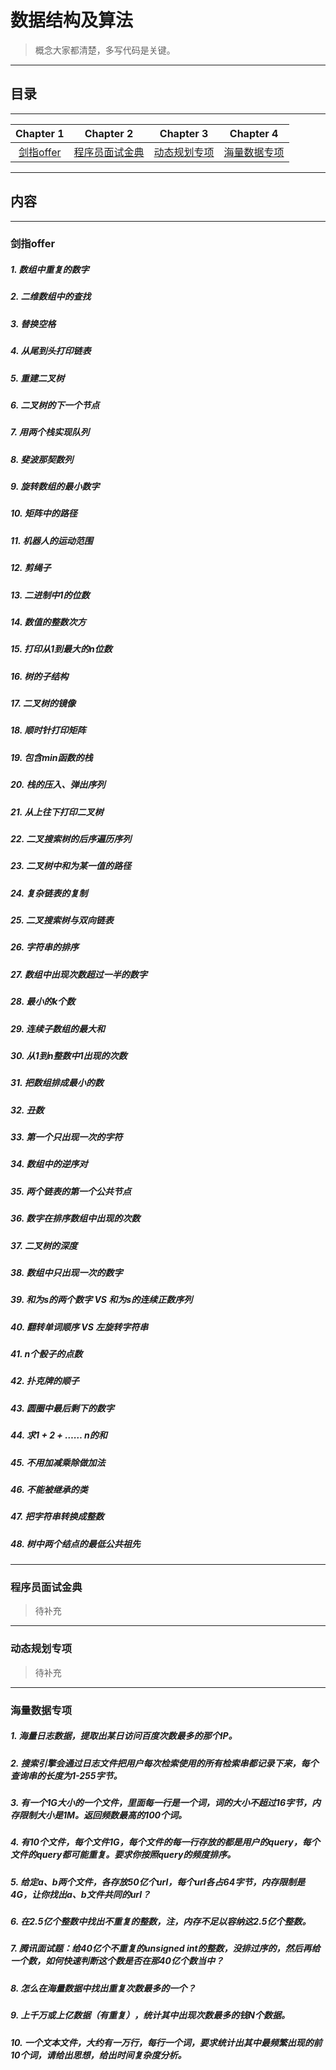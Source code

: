 # 数据结构及算法

> 概念大家都清楚，多写代码是关键。

---

## 目录

---

| Chapter 1 | Chapter 2 | Chapter 3| Chapter 4 | 
| :---------: | :---------: | :---------: | :---------: | 
|[剑指offer](#offer)|[程序员面试金典](#ctci)|[动态规划专项](#dp)|[海量数据专项](#big)|

---

## 内容

---

### <span id = "offer">剑指offer</span>
##### 1. 数组中重复的数字
##### 2. 二维数组中的查找
##### 3. 替换空格
##### 4. 从尾到头打印链表
##### 5. 重建二叉树
##### 6. 二叉树的下一个节点
##### 7. 用两个栈实现队列
##### 8. 斐波那契数列
##### 9. 旋转数组的最小数字
##### 10. 矩阵中的路径
##### 11. 机器人的运动范围
##### 12. 剪绳子
##### 13. 二进制中1的位数
##### 14. 数值的整数次方
##### 15. 打印从1到最大的n位数
##### 16. 树的子结构
##### 17. 二叉树的镜像
##### 18. 顺时针打印矩阵
##### 19. 包含min函数的栈
##### 20. 栈的压入、弹出序列
##### 21. 从上往下打印二叉树
##### 22. 二叉搜索树的后序遍历序列
##### 23. 二叉树中和为某一值的路径
##### 24. 复杂链表的复制
##### 25. 二叉搜索树与双向链表
##### 26. 字符串的排序
##### 27. 数组中出现次数超过一半的数字
##### 28. 最小的k个数
##### 29. 连续子数组的最大和
##### 30. 从1到n整数中1出现的次数
##### 31. 把数组排成最小的数
##### 32. 丑数
##### 33. 第一个只出现一次的字符
##### 34. 数组中的逆序对
##### 35. 两个链表的第一个公共节点
##### 36. 数字在排序数组中出现的次数
##### 37. 二叉树的深度
##### 38. 数组中只出现一次的数字
##### 39. 和为s的两个数字 VS 和为s的连续正数序列
##### 40. 翻转单词顺序 VS 左旋转字符串
##### 41. n个骰子的点数
##### 42. 扑克牌的顺子
##### 43. 圆圈中最后剩下的数字
##### 44. 求1 + 2 + …… n的和
##### 45. 不用加减乘除做加法
##### 46. 不能被继承的类 
##### 47. 把字符串转换成整数
##### 48. 树中两个结点的最低公共祖先

---

### <span id = "ctci">程序员面试金典</span>

> 待补充

---

### <span id = "dp">动态规划专项</span>

> 待补充

---

### <span id = "big">海量数据专项</span>
##### 1. 海量日志数据，提取出某日访问百度次数最多的那个IP。
##### 2. 搜索引擎会通过日志文件把用户每次检索使用的所有检索串都记录下来，每个查询串的长度为1-255字节。
##### 3. 有一个1G大小的一个文件，里面每一行是一个词，词的大小不超过16字节，内存限制大小是1M。返回频数最高的100个词。
##### 4. 有10个文件，每个文件1G，每个文件的每一行存放的都是用户的query，每个文件的query都可能重复。要求你按照query的频度排序。
##### 5. 给定a、b两个文件，各存放50亿个url，每个url各占64字节，内存限制是4G，让你找出a、b文件共同的url？
##### 6. 在2.5亿个整数中找出不重复的整数，注，内存不足以容纳这2.5亿个整数。
##### 7. 腾讯面试题：给40亿个不重复的unsigned int的整数，没排过序的，然后再给一个数，如何快速判断这个数是否在那40亿个数当中？
##### 8. 怎么在海量数据中找出重复次数最多的一个？
##### 9. 上千万或上亿数据（有重复），统计其中出现次数最多的钱N个数据。
##### 10. 一个文本文件，大约有一万行，每行一个词，要求统计出其中最频繁出现的前10个词，请给出思想，给出时间复杂度分析。